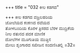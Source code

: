 +++
title = "032 ಕೀಲ ಕಡಗದ"

+++
ಕೀಲ ಕಡಗದ ವಜ್ರಲಹರಿಯ  
ಜೋಲೆಯದ ಕಂಕಣದ ರವೆಯದ  
ತೋಳಬಂದಿಯ ಕೊರಳ ತ್ರಿಸರದ ಬೆರಳ ಮುದ್ರಿಕೆಯ   
ನೀಲ ರತುನದ ಪದಕ ಮಾಣಿಕ  
ದೋಲೆಗಳ ಮೂಗುತಿಯ ಮುತ್ತಿನ  
ಮೇಲು ಶೃಂಗಾರದ ಸಖೀಜನ ಸಂದಣಿಸಿತಲ್ಲಿ     ॥32॥